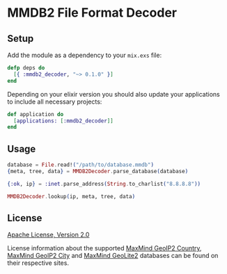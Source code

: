 # MMDB2 File Format Decoder

## Setup

Add the module as a dependency to your `mix.exs` file:

```elixir
defp deps do
  [{ :mmdb2_decoder, "~> 0.1.0" }]
end
```

Depending on your elixir version you should also update your applications to
include all necessary projects:

```elixir
def application do
  [applications: [:mmdb2_decoder]]
end
```

## Usage

```elixir
database = File.read!("/path/to/database.mmdb")
{meta, tree, data} = MMDB2Decoder.parse_database(database)

{:ok, ip} = :inet.parse_address(String.to_charlist("8.8.8.8"))

MMDB2Decoder.lookup(ip, meta, tree, data)
```

## License

[Apache License, Version 2.0](http://www.apache.org/licenses/LICENSE-2.0)

License information about the supported
[MaxMind GeoIP2 Country](http://www.maxmind.com/en/country),
[MaxMind GeoIP2 City](http://www.maxmind.com/en/city) and
[MaxMind GeoLite2](http://dev.maxmind.com/geoip/geoip2/geolite2/) databases
can be found on their respective sites.
